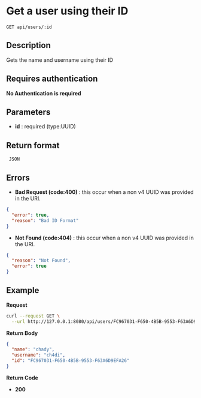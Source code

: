 # Get a user using their ID

    GET api/users/:id

## Description

Gets the name and username using their ID

## Requires authentication

**No Authentication is required**

## Parameters

- **id** : required (type:UUID)

## Return format

     JSON

## Errors

- **Bad Request (code:400)** : this occur when a non v4 UUID was provided in the URI.

```json
{
  "error": true,
  "reason": "Bad ID Format"
}
```

- **Not Found (code:404)** : this occur when a non v4 UUID was provided in the URI.

```json
{
  "reason": "Not Found",
  "error": true
}
```

## Example

**Request**

```bash
curl --request GET \
  --url http://127.0.0.1:8080/api/users/FC967031-F650-4B5B-9553-F63A6D9EFA26
```

**Return Body**

```json
{
  "name": "chady",
  "username": "ch4di",
  "id": "FC967031-F650-4B5B-9553-F63A6D9EFA26"
}
```

**Return Code**

- **200**
